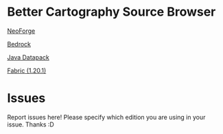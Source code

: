 # Better Cartography Source Browser
[NeoForge](https://github.com/Freakybob-Mods/better-cartography-neoforge)

[Bedrock](https://github.com/Freakybob-Mods/better-cartography-bedrock)

[Java Datapack](https://github.com/Freakybob-Mods/better-cartography-datapack)

[Fabric (1.20.1)](https://github.com/Freakybob-Mods/better-cartography-fabric)
# Issues
Report issues here! Please specify which edition you are using in your issue. Thanks :D
